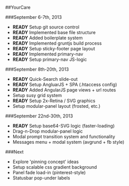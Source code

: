 ##YourCare

###September 6-7th, 2013
* **READY** Setup git source control
* **READY** Implemented base file structure
* **READY** Added boilerplate system
* **READY** Implemented gruntjs build process
* **READY** Setup sticky-footer page layout
* **READY** Implemented primary-nav
* **READY** Setup primary-nav JS-logic

###September 8th-20th, 2013
* **READY** Quick-Search slide-out
* **READY** Setup AngluarJS + SPA (.htaccess config)
* **READY** Added AngularJS page views + url routes
* Setup susy grid system
* **READY** Setup 2x-Retina / SVG graphics
* Setup modular-panel layout (frosted, etc.)

###September 22nd-30th, 2013
* **READY** Setup base64-SVG logic (faster-loading)
* Drag-n-Drop modular-panel logic
* Modal prompt transition system and functionality
* Messages menu + modal system (avgrund + fb style)

###Next
* Explore 'pinning concept' ideas
* Setup scalable css gradient background
* Panel fade load-in (pinterest-style)
* Statusbar pop-under labels



